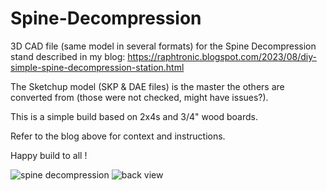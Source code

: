 # Spine-Decompression

3D CAD file (same model in several formats) for the Spine Decompression stand described in my blog: https://raphtronic.blogspot.com/2023/08/diy-simple-spine-decompression-station.html

The Sketchup model (SKP & DAE files) is the master the others are converted from (those were not checked, might have issues?).

This is a simple build based on 2x4s and 3/4" wood boards.

Refer to the blog above for context and instructions.

Happy build to all !

![spine decompression](https://github.com/RaphTronic/Spine-Decompression/assets/35200718/a44df90d-add3-4140-a3ec-300baf292ab6)
![back view](https://github.com/RaphTronic/Spine-Decompression/assets/35200718/4c3133ab-f438-49bb-ac5d-7ad0f065e71d)
